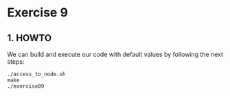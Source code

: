 # Exercise 9

## 1. HOWTO

We can build and execute our code with default values  by following the next
steps:

```
./access_to_node.sh
make
./exercise09
```
